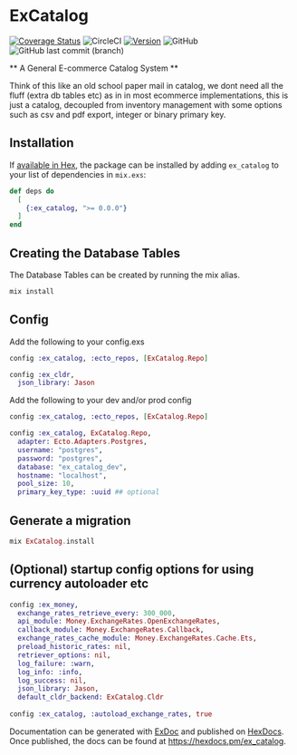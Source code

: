 # ExCatalog

[![Coverage Status](https://coveralls.io/repos/github/mithereal/ex_catalog/badge.svg?branch=main)](https://coveralls.io/github/mithereal/ex_catalog?branch=main)
![CircleCI](https://img.shields.io/circleci/build/github/mithereal/ex_catalog)
[![Version](https://img.shields.io/hexpm/v/ex_catalog.svg?style=flat-square)](https://hex.pm/packages/ex_catalog)
![GitHub](https://img.shields.io/github/license/mithereal/ex_catalog)
![GitHub last commit (branch)](https://img.shields.io/github/last-commit/mithereal/ex_catalog/main)

** A General E-commerce Catalog System **

Think of this like an old school paper mail in catalog, we dont need all the fluff (extra db tables etc) as in in most ecommerce implementations, this is just a catalog, decoupled from inventory management with some options such as csv and pdf export, integer or binary primary key.

## Installation

If [available in Hex](https://hex.pm/docs/publish), the package can be installed
by adding `ex_catalog` to your list of dependencies in `mix.exs`:

```elixir
def deps do
  [
    {:ex_catalog, ">= 0.0.0"}
  ]
end
```

## Creating the Database Tables

The Database Tables can be created by running the mix alias.

```elixir
mix install
```

## Config

Add the following to your config.exs
```elixir
config :ex_catalog, :ecto_repos, [ExCatalog.Repo]

config :ex_cldr,
  json_library: Jason
```

Add the following to your dev and/or prod config
```elixir
config :ex_catalog, :ecto_repos, [ExCatalog.Repo]

config :ex_catalog, ExCatalog.Repo,
  adapter: Ecto.Adapters.Postgres,
  username: "postgres",
  password: "postgres",
  database: "ex_catalog_dev",
  hostname: "localhost",
  pool_size: 10,
  primary_key_type: :uuid ## optional
```

## Generate a migration
```elixir
mix ExCatalog.install
```

## (Optional) startup config options for using currency autoloader etc
```elixir
config :ex_money,
  exchange_rates_retrieve_every: 300_000,
  api_module: Money.ExchangeRates.OpenExchangeRates,
  callback_module: Money.ExchangeRates.Callback,
  exchange_rates_cache_module: Money.ExchangeRates.Cache.Ets,
  preload_historic_rates: nil,
  retriever_options: nil,
  log_failure: :warn,
  log_info: :info,
  log_success: nil,
  json_library: Jason,
  default_cldr_backend: ExCatalog.Cldr
  
config :ex_catalog, :autoload_exchange_rates, true 
```

Documentation can be generated with [ExDoc](https://github.com/elixir-lang/ex_doc)
and published on [HexDocs](https://hexdocs.pm). Once published, the docs can
be found at <https://hexdocs.pm/ex_catalog>.

